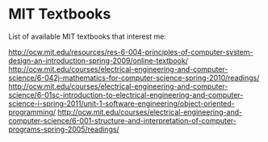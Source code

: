 MIT Textbooks
=============

List of available MIT textbooks that interest me:

http://ocw.mit.edu/resources/res-6-004-principles-of-computer-system-design-an-introduction-spring-2009/online-textbook/
http://ocw.mit.edu/courses/electrical-engineering-and-computer-science/6-042j-mathematics-for-computer-science-spring-2010/readings/
http://ocw.mit.edu/courses/electrical-engineering-and-computer-science/6-01sc-introduction-to-electrical-engineering-and-computer-science-i-spring-2011/unit-1-software-engineering/object-oriented-programming/
http://ocw.mit.edu/courses/electrical-engineering-and-computer-science/6-001-structure-and-interpretation-of-computer-programs-spring-2005/readings/
